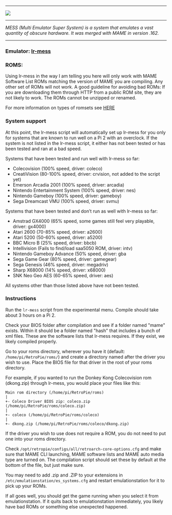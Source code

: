 
***
![](http://www.progettosnaps.net/mess/index_files/projectMESS.png)

***
_MESS (Multi Emulator Super System) is a system that emulates a vast quantity of obscure hardware. It was merged with MAME in version .162._
***

### Emulator: [lr-mess](https://github.com/libretro/MAME.git)

### ROMS:

Using lr-mess in the way I am telling you here will only work with MAME Software List ROMs matching the version of MAME you are compiling. Any other set of ROMs will not work. A good guideline for avoiding bad ROMs: If you are downloading them through HTTP from a public ROM site, they are not likely to work. The ROMs cannot be unzipped or renamed.

For more information on types of romsets see [HERE](https://www.reddit.com/r/MAME/comments/3wf6f0/question_what_is_the_difference_among_mame_roms/cxvt6av)

### System support 

At this point, the lr-mess script will automatically set up lr-mess for you only for systems that are known to run well on a Pi 2 with an overclock. If the system is not listed in the lr-mess script, it either has not been tested or has been tested and ran at a bad speed.

Systems that have been tested and run well with lr-mess so far:

* Colecovision (100% speed, driver: coleco)
* CreatiVision (80-100% speed, driver: crvision, not added to the script yet)
* Emerson Arcadia 2001 (100% speed, driver: arcadia)
* Nintendo Entertainment System (100% speed, driver: nes)
* Nintendo Gameboy (100% speed, driver: gameboy)
* Sega Dreamcast VMU (100% speed, driver: svmu)

Systems that have been tested and don’t run as well with lr-mess so far:

* Amstrad GX4000 (65% speed, some games still feel very playable, driver: gx4000)
* Atari 2600 (70-85% speed, driver: a2600)
* Atari 5200 (50-60% speed, driver: a5200)
* BBC Micro B (25% speed, driver: bbcb)
* Intellivision (Fails to find/load saa5050 ROM, driver: intv)
* Nintendo Gameboy Advance (50% speed, driver: gba
* Sega Game Gear (80% speed, driver: gamegear)
* Sega Genesis (46% speed, driver: megadriv)
* Sharp X68000 (14% speed, driver: x68000)
* SNK Neo Geo AES (60-65% speed, driver: aes)

All systems other than those listed above have not been tested.

### Instructions

Run the `lr-mess` script from the experimental menu. Compile should take about 3 hours on a Pi 2.

Check your BIOS folder after compilation and see if a folder named "mame" exists. Within it should be a folder named "hash" that includes a bunch of xml files. These are the software lists that lr-mess requires. If they exist, we likely compiled properly.

Go to your roms directory, wherever you have it (default: `/home/pi/RetroPie/roms/`) and create a directory named after the driver you wish to use. Place the BIOS file for that driver in the root of your roms directory.

For example, if you wanted to run the Donkey Kong Colecovision rom (dkong.zip) through lr-mess, you would place your files like this:
````
Main rom directory (/home/pi/RetroPie/roms)
|
+- Coleco Driver BIOS zip: coleco.zip (/home/pi/RetroPie/roms/coleco.zip)
|
+- coleco (/home/pi/RetroPie/roms/coleco)
|
+- dkong.zip (/home/pi/RetroPie/roms/coleco/dkong.zip)
````

If the driver you wish to use does not require a ROM, you do not need to put one into your roms directory.

Check `/opt/retropie/configs/all/retroarch-core-options.cfg` and make sure that MAME CLI launching, MAME software lists and MAME auto media type are turned on. The compilation script should set these by default at the bottom of the file, but just make sure.

You may need to add .zip and .ZIP to your extensions in `/etc/emulationstation/es_systems.cfg` and restart emulationstation for it to pick up your ROMs.

If all goes well, you should get the game running when you select it from emulationstation. If it quits back to emulationstation immediately, you likely have bad ROMs or something else unexpected happened.